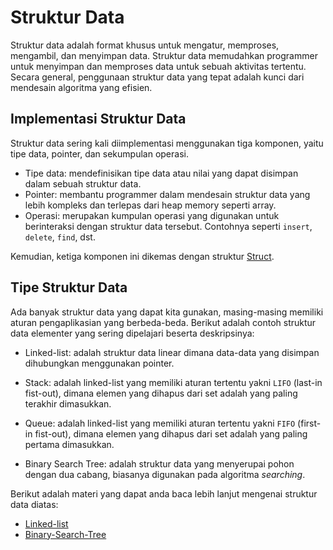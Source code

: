 # Struktur Data
Struktur data adalah format khusus untuk mengatur, memproses, mengambil, dan menyimpan data. Struktur data memudahkan programmer untuk menyimpan dan memproses data untuk sebuah aktivitas tertentu. Secara general, penggunaan struktur data yang tepat adalah kunci dari mendesain algoritma yang efisien.

## Implementasi Struktur Data
Struktur data sering kali diimplementasi menggunakan tiga komponen, yaitu tipe data, pointer, dan sekumpulan operasi. 

- Tipe data: mendefinisikan tipe data atau nilai yang dapat disimpan dalam sebuah struktur data.
- Pointer: membantu programmer dalam mendesain struktur data yang lebih kompleks dan terlepas dari heap memory seperti array.
- Operasi: merupakan kumpulan operasi yang digunakan untuk berinteraksi dengan struktur data tersebut. Contohnya seperti `insert`, `delete`, `find`, dst.

Kemudian, ketiga komponen ini dikemas dengan struktur [Struct](./struct_ds).

## Tipe Struktur Data
Ada banyak struktur data yang dapat kita gunakan, masing-masing memiliki aturan pengaplikasian yang berbeda-beda. Berikut adalah contoh struktur data elementer yang sering dipelajari beserta deskripsinya:

- Linked-list: adalah struktur data linear dimana data-data yang disimpan dihubungkan menggunakan pointer.

- Stack: adalah linked-list yang memiliki aturan tertentu yakni `LIFO` (last-in fist-out), dimana elemen yang dihapus dari set adalah yang paling terakhir dimasukkan.

- Queue: adalah linked-list yang memiliki aturan tertentu yakni `FIFO` (first-in fist-out), dimana elemen yang dihapus dari set adalah yang paling pertama dimasukkan.

- Binary Search Tree: adalah struktur data yang menyerupai pohon dengan dua cabang, biasanya digunakan pada algoritma _searching_.

Berikut adalah materi yang dapat anda baca lebih lanjut mengenai struktur data diatas:

- [Linked-list](./linked_list)
- [Binary-Search-Tree](./binary_search_tree)

